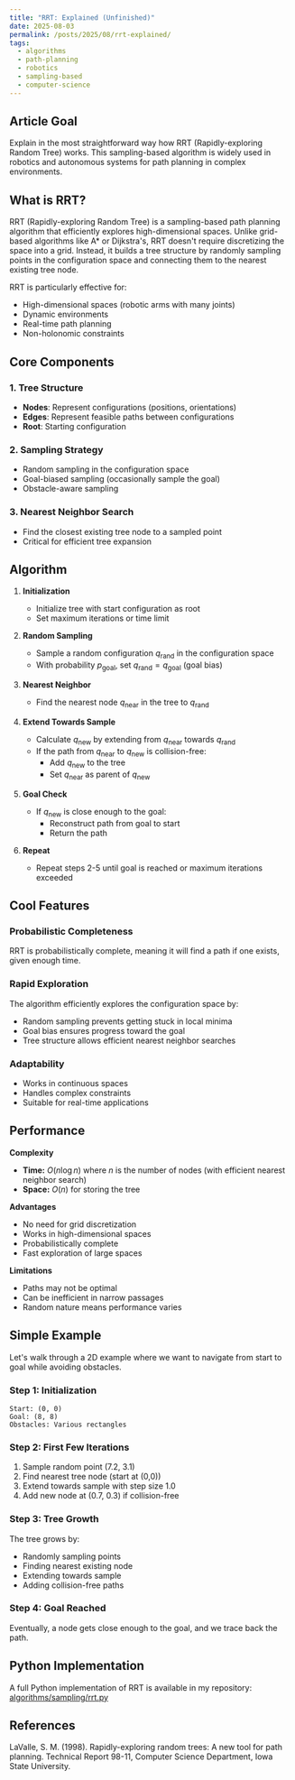 ```yaml
---
title: "RRT: Explained (Unfinished)"
date: 2025-08-03
permalink: /posts/2025/08/rrt-explained/
tags:
  - algorithms
  - path-planning
  - robotics
  - sampling-based
  - computer-science
---
```


## Article Goal
Explain in the most straightforward way how RRT (Rapidly-exploring Random Tree) works. This sampling-based algorithm is widely used in robotics and autonomous systems for path planning in complex environments.

## What is RRT?

RRT (Rapidly-exploring Random Tree) is a sampling-based path planning algorithm that efficiently explores high-dimensional spaces. Unlike grid-based algorithms like A* or Dijkstra's, RRT doesn't require discretizing the space into a grid. Instead, it builds a tree structure by randomly sampling points in the configuration space and connecting them to the nearest existing tree node.

RRT is particularly effective for:
- High-dimensional spaces (robotic arms with many joints)
- Dynamic environments
- Real-time path planning
- Non-holonomic constraints

## Core Components

### 1. Tree Structure
- **Nodes**: Represent configurations (positions, orientations)
- **Edges**: Represent feasible paths between configurations
- **Root**: Starting configuration

### 2. Sampling Strategy
- Random sampling in the configuration space
- Goal-biased sampling (occasionally sample the goal)
- Obstacle-aware sampling

### 3. Nearest Neighbor Search
- Find the closest existing tree node to a sampled point
- Critical for efficient tree expansion

## Algorithm

1. **Initialization**
   - Initialize tree with start configuration as root
   - Set maximum iterations or time limit

2. **Random Sampling**
   - Sample a random configuration $q_{\text{rand}}$ in the configuration space
   - With probability $p_{\text{goal}}$, set $q_{\text{rand}} = q_{\text{goal}}$ (goal bias)

3. **Nearest Neighbor**
   - Find the nearest node $q_{\text{near}}$ in the tree to $q_{\text{rand}}$

4. **Extend Towards Sample**
   - Calculate $q_{\text{new}}$ by extending from $q_{\text{near}}$ towards $q_{\text{rand}}$
   - If the path from $q_{\text{near}}$ to $q_{\text{new}}$ is collision-free:
       - Add $q_{\text{new}}$ to the tree
       - Set $q_{\text{near}}$ as parent of $q_{\text{new}}$

5. **Goal Check**
   - If $q_{\text{new}}$ is close enough to the goal:
       - Reconstruct path from goal to start
       - Return the path

6. **Repeat**
   - Repeat steps 2-5 until goal is reached or maximum iterations exceeded

## Cool Features

### Probabilistic Completeness
RRT is probabilistically complete, meaning it will find a path if one exists, given enough time.

### Rapid Exploration
The algorithm efficiently explores the configuration space by:
- Random sampling prevents getting stuck in local minima
- Goal bias ensures progress toward the goal
- Tree structure allows efficient nearest neighbor searches

### Adaptability
- Works in continuous spaces
- Handles complex constraints
- Suitable for real-time applications

## Performance

**Complexity**
- **Time:** $O(n \log n)$ where $n$ is the number of nodes (with efficient nearest neighbor search)
- **Space:** $O(n)$ for storing the tree

**Advantages**
- No need for grid discretization
- Works in high-dimensional spaces
- Probabilistically complete
- Fast exploration of large spaces

**Limitations**
- Paths may not be optimal
- Can be inefficient in narrow passages
- Random nature means performance varies

## Simple Example

Let's walk through a 2D example where we want to navigate from start to goal while avoiding obstacles.

### Step 1: Initialization
```
Start: (0, 0)
Goal: (8, 8)
Obstacles: Various rectangles
```

### Step 2: First Few Iterations
1. Sample random point (7.2, 3.1)
2. Find nearest tree node (start at (0,0))
3. Extend towards sample with step size 1.0
4. Add new node at (0.7, 0.3) if collision-free

### Step 3: Tree Growth
The tree grows by:
- Randomly sampling points
- Finding nearest existing node
- Extending towards sample
- Adding collision-free paths

### Step 4: Goal Reached
Eventually, a node gets close enough to the goal, and we trace back the path.

## Python Implementation

A full Python implementation of RRT is available in my repository:  
[algorithms/sampling/rrt.py](https://github.com/nramaswamy17/PlannerComparisons/blob/main/algorithms/sampling/rrt.py)


## References

LaValle, S. M. (1998). Rapidly-exploring random trees: A new tool for path planning. Technical Report 98-11, Computer Science Department, Iowa State University.
